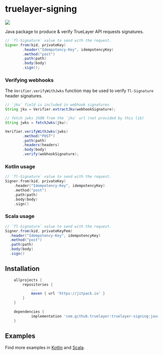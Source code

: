 # truelayer-signing
[![](https://jitpack.io/v/truelayer/truelayer-signing.svg)](https://jitpack.io/#truelayer/truelayer-signing)

Java package to produce & verify TrueLayer API requests signatures.

```java
// `Tl-Signature` value to send with the request.
Signer.from(kid, privateKey)
        .header("Idempotency-Key", idempotencyKey)
        .method("post")
        .path(path)
        .body(body)
        .sign();
```

### Verifying webhooks
The `Verifier.verifyWithJwks` function may be used to verify `Tl-Signature` header signatures.

```java
// `jku` field is included in webhook signatures
String jku = Verifier.extractJku(webhookSignature);

// fetch jwks JSON from the `jku` url (not provided by this lib)
String jwks = fetchJwks(jku):

Verifier.verifyWithJwks(jwks)
        .method("POST")
        .path(path)
        .headers(headers)
        .body(body)
        .verify(webhookSignature);
```

### Kotlin usage
```kotlin
// `Tl-Signature` value to send with the request.
Signer.from(kid, privateKey)
    .header("Idempotency-Key", idempotencyKey)
    .method("post")
    .path(path)
    .body(body)
    .sign()
```

### Scala usage
```scala
// `Tl-Signature` value to send with the request.
Signer.from(kid, privateKeyPem)
  .header("Idempotency-Key", idempotencyKey)
  .method("post")
  .path(path)
  .body(body)
  .sign()
```
## Installation
``` groovy
	allprojects {
		repositories {
			...
			maven { url 'https://jitpack.io' }
		}
	}
	
	dependencies {
	        implementation 'com.github.truelayer:truelayer-signing:java-{last-version}'
	}
```

## Examples

Find more examples in [Kotlin](./examples/kotlin/src/main/kotlin/truelayer/signing/Example.kt) and [Scala](./examples/scala/src/main/scala/truelayer/signing/Example.scala).